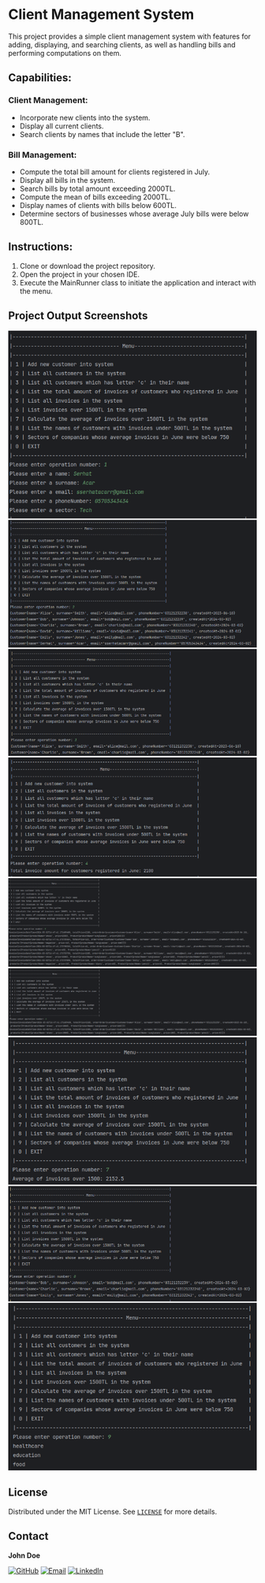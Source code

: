 # Client Management System

This project provides a simple client management system with features for adding, displaying, and searching clients, as well as handling bills and performing computations on them.

## Capabilities:

### Client Management:
- Incorporate new clients into the system.
- Display all current clients.
- Search clients by names that include the letter "B".

### Bill Management:
- Compute the total bill amount for clients registered in July.
- Display all bills in the system.
- Search bills by total amount exceeding 2000TL.
- Compute the mean of bills exceeding 2000TL.
- Display names of clients with bills below 600TL.
- Determine sectors of businesses whose average July bills were below 800TL.

## Instructions:

1. Clone or download the project repository.
2. Open the project in your chosen IDE.
3. Execute the MainRunner class to initiate the application and interact with the menu.


## Project Output Screenshots
![Assignment-01-screenshot](./img/1.png)
![Assignment-02-screenshot](./img/2.png)
![Assignment-03-screenshot](./img/3.png)
![Assignment-04-screenshot](./img/4.png)
![Assignment-05-screenshot](./img/5.png)
![Assignment-06-screenshot](./img/6.png)
![Assignment-07-screenshot](./img/7.png)
![Assignment-08-screenshot](./img/8.png)
![Assignment-09-screenshot](./img/9.png)



## License

Distributed under the MIT License. See [`LICENSE`](LICENSE) for more details.

<!-- CONTACT -->

## Contact

**John Doe**

[![GitHub](https://img.shields.io/badge/github-%2324292e.svg?&style=for-the-badge&logo=github&logoColor=white)](https://github.com/sserhatacarr)
[![Email](https://img.shields.io/badge/send-email-email?&style=for-the-badge&logo=microsoftoutlook&color=CD5C5C)](mailto:sserhatacarr@gmail.com?subject=Feedback&body=Message)
[![LinkedIn](https://img.shields.io/badge/linkedin-%231E77B5.svg?&style=for-the-badge&logo=linkedin&logoColor=white)](https://www.linkedin.com/in/sserhatacarr/)